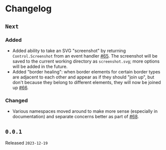 # Changelog

## `Next`

### Added

- Added ability to take an SVG "screenshot" by returning `Control.Screenshot` from an event handler
  [#65](https://github.com/JoshKarpel/counterweight/pull/65).
  The screenshot will be saved to the current working directory as `screenshot.svg`; more options will be added in the future.
- Added "border healing": when border elements for certain border types are adjacent to each other and appear as if they
  should "join up", but don't because they belong to different elements, they will now be joined up
  [#66](https://github.com/JoshKarpel/counterweight/pull/66).

### Changed

- Various namespaces moved around to make more sense (especially in documentation)
  and separate concerns better as part of [#68](https://github.com/JoshKarpel/counterweight/pull/68).

## `0.0.1`

Released `2023-12-19`
